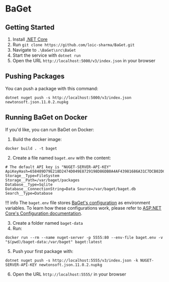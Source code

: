 # BaGet

## Getting Started

1. Install [.NET Core](https://www.microsoft.com/net/download)
2. Run `git clone https://github.com/loic-sharma/BaGet.git`
3. Navigate to `.\BaGet\src\BaGet`
4. Start the service with `dotnet run`
5. Open the URL `http://localhost:5000/v3/index.json` in your browser

## Pushing Packages

You can push a package with this command:

```
dotnet nuget push -s http://localhost:5000/v3/index.json newtonsoft.json.11.0.2.nupkg
```

## Running BaGet on Docker

If you'd like, you can run BaGet on Docker:

1. Build the docker image:

```
docker build . -t baget
```

2. Create a file named `baget.env` with the content:

```
# The default API key is "NUGET-SERVER-API-KEY"
ApiKeyHash=658489D79E218D2474D049E8729198D86DB0A4AF43981686A31C7DCB02DC0900
Storage__Type=FileSystem
Storage__Path=/var/baget/packages
Database__Type=Sqlite
Database__ConnectionString=Data Source=/var/baget/baget.db
Search__Type=Database
```

!!! info
    The `baget.env` file stores [BaGet's configuration](configuration) as environment
    variables. To learn how these configurations work, please refer to
    [ASP.NET Core's Configuration documentation](https://docs.microsoft.com/en-us/aspnet/core/fundamentals/configuration/?view=aspnetcore-2.1&tabs=basicconfiguration#configuration-by-environment).

3. Create a folder named `baget-data`
4. Run:

```
docker run --rm --name nuget-server -p 5555:80 --env-file baget.env -v "$(pwd)/baget-data:/var/baget" baget:latest
```

5. Push your first package with:

```
dotnet nuget push -s http://localhost:5555/v3/index.json -k NUGET-SERVER-API-KEY newtonsoft.json.11.0.2.nupkg
```

6. Open the URL `http://localhost:5555/` in your browser